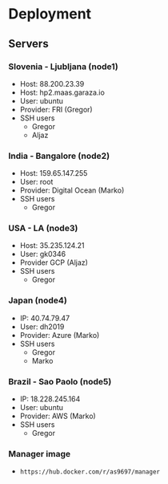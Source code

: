 # Deployment

## Servers
### Slovenia - Ljubljana (node1)
* Host: 88.200.23.39
* Host: hp2.maas.garaza.io
* User: ubuntu
* Provider: FRI (Gregor)
* SSH users
	* Gregor
	* Aljaz

### India - Bangalore (node2)
* Host: 159.65.147.255
* User: root
* Provider: Digital Ocean (Marko)
* SSH users
	* Gregor

### USA - LA (node3)
* Host: 35.235.124.21
* User: gk0346
* Provider GCP (Aljaz)
* SSH users
	* Gregor

### Japan (node4)
* IP: 40.74.79.47
* User: dh2019
* Provider: Azure (Marko)
* SSH users
	* Gregor
	* Marko

### Brazil - Sao Paolo (node5)
* IP: 18.228.245.164
* User: ubuntu
* Provider: AWS (Marko)
* SSH users
	* Gregor

### Manager image
* `https://hub.docker.com/r/as9697/manager`

